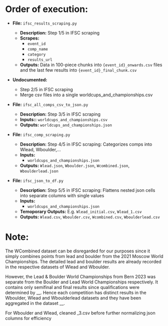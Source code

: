 # Order of execution:

- **File:** `ifsc_results_scraping.py`
  - **Description:** Step 1/5 in IFSC scraping
  - **Scrapes:** 
    - `event_id`
    - `comp_name`
    - `category`
    - `results_url`
  - **Outputs:** Data in 100-piece chunks into `{event_id}_onwards.csv` files and the last few results into `{event_id}_final_chunk.csv`

- **Undocumented:**
    - Step 2/5 in IFSC scraping 
    - Merge csv files into a single worldcups_and_championships.csv

- **File:** `ifsc_all_comps_csv_to_json.py`
  - **Description:** Step 3/5 in IFSC scraping
  - **Inputs::** `worldcups_and_championships.csv` 
  - **Outputs:** `worldcups_and_championships.json`

- **File:** `ifsc_comp_scraping.py`
  - **Description:** Step 4/5 in IFSC scraping: Categorizes comps into Wlead, Wboulder,...
  - **Inputs:** 
    - `worldcups_and_championships.json`
  - **Outputs:** `Wlead.json`, `Wboulder.json`, `Wcombined.json`, `Wboulderlead.json`

- **File:** `ifsc_json_to_df.py`
  - **Description:** Step 5/5 in IFSC scraping: Flattens nested json cells into separate columns with single values
  - **Inputs:** 
    - `worldcups_and_championships.json`
  - **Temoporary Outputs:** E.g. `Wlead_initial.csv`, `Wlead_1.csv`
  - **Outputs:** `Wlead.csv`, `Wboulder.csv`, `Wcombined.csv`, `Wboulderlead.csv`


# Note:
The WCombined dataset can be disregarded for our purposes since it simply combines points from lead and boulder from the 2021 Moscow World Championships. 
The detailed lead and boulder results are already recorded in the respective datasets of Wlead and Wboulder.

However, the Lead & Boulder World Championships from Bern 2023 was separate from the Boulder and Lead World Championships respectively. It contains only semifinal and final results since qualifications were determined by __. Hence each competition has distinct results in the Wboulder, Wlead and Wboulderlead datasets and they have been aggregated in the dataset __.

For Wboulder and Wlead, cleaned _3.csv before further normalizing json columns for efficiency